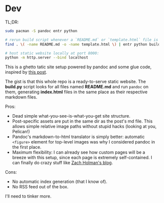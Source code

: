 # Dev

TL;DR:

```sh
sudo pacman -S pandoc entr python

# rerun build script whenever a `README.md` or `template.html` file is updated:
find . \( -name README.md -o -name template.html \) | entr python build.py

# host static website locally at port 8000:
python -m http.server --bind localhost
```

This is a ghetto tatic site setup powered by pandoc and some glue code,
inspired by [this post][1].

The gist is that this whole repo is a ready-to-serve static website.
The **build.py** script looks for all files named **README.md** and run
`pandoc` on them, generating **index.html** files in the same place as their
respective markdown files.

Pros:

- Dead simple what-you-see-is-what-you-get site structure.
- Post-specific assets are put in the same dir as the post's md file. This
  allows simple relative image paths without stupid hacks (looking at you,
  Pelican!)
- Pandoc's markdown-to-html translator is simply better: automatic `<figure>`
  element for top-level images was why I considered pandoc in the first place.
- Maximum flexibility: I can already see how custom pages will be a breeze with
  this setup, since each page is extremely self-contained. I can finally do
  crazy stuff like [Zach Holman's blog][2].

Cons:

- No automatic index generation (that I know of).
- No RSS feed out of the box.

I'll need to tinker more.

[1]: https://skilstak.io/building-an-ssg-with-pandoc-and-bash/
[2]: https://zachholman.com/talk/utc-is-enough-for-everyone-right
